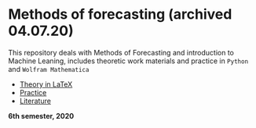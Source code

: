 # Methods of forecasting (archived 04.07.20)
This repository deals with Methods of Forecasting and introduction to Machine Leaning, includes theoretic work materials and practice in `Python` and `Wolfram Mathematica`

- [Theory in LaTeX](https://github.com/aptmess/methods-of-forecasting/tree/master/final%20exam)
- [Practice](https://github.com/aptmess/methods-of-forecasting/tree/master/hometasks)
- [Literature](https://github.com/aptmess/methods-of-forecasting/tree/master/literature)

**6th semester, 2020**
